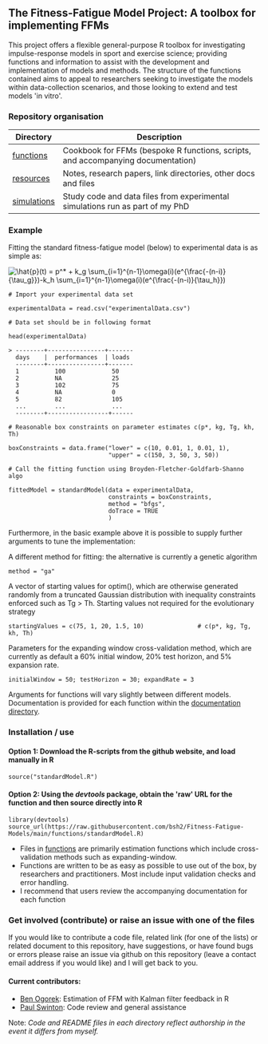 ## The Fitness-Fatigue Model Project: A toolbox for implementing FFMs

This project offers a flexible general-purpose R toolbox for investigating impulse-response models in sport and exercise science; providing functions and information to assist with the development and implementation of models and methods. The structure of the functions contained aims to appeal to researchers seeking to investigate the models within data-collection scenarios, and those looking to extend and test models 'in vitro'.

### Repository organisation

| Directory   | Description                                                                      |
|-------------|----------------------------------------------------------------------------------|
| [functions](https://github.com/bsh2/Fitness-Fatigue-Model/tree/main/functions)   | Cookbook for FFMs (bespoke R functions, scripts, and accompanying documentation) |
| [resources](https://github.com/bsh2/Fitness-Fatigue-Model/tree/main/resources)   | Notes, research papers, link directories, other docs and files                   |
| [simulations](https://github.com/bsh2/Fitness-Fatigue-Model/tree/main/simulations) | Study code and data files from experimental simulations run as part of my PhD    |

### Example

Fitting the standard fitness-fatigue model (below) to experimental data is as simple as:

<img src="https://latex.codecogs.com/svg.latex?\hat{p}(t)&space;=&space;p^*&space;&plus;&space;k_g&space;\sum_{i=1}^{n-1}\omega(i)(e^{\frac{-(n-i)}{\tau_g}})-k_h&space;\sum_{i=1}^{n-1}\omega(i)(e^{\frac{-(n-i)}{\tau_h}})" title="\hat{p}(t) = p^* + k_g \sum_{i=1}^{n-1}\omega(i)(e^{\frac{-(n-i)}{\tau_g}})-k_h \sum_{i=1}^{n-1}\omega(i)(e^{\frac{-(n-i)}{\tau_h}})" />

    # Import your experimental data set
    
    experimentalData = read.csv("experimentalData.csv")
    
    # Data set should be in following format
    
    head(experimentalData)
    
    > --------+----------------+-------
      days    |  performances  | loads
      --------+----------------+-------
      1          100             50
      2          NA              25
      3          102             75
      4          NA              0
      5          82              105
      ...        ...             ...
      --------+-----------------+------
    
    # Reasonable box constraints on parameter estimates c(p*, kg, Tg, kh, Th)
    
    boxConstraints = data.frame("lower" = c(10, 0.01, 1, 0.01, 1),
                                "upper" = c(150, 3, 50, 3, 50))
    
    # Call the fitting function using Broyden-Fletcher-Goldfarb-Shanno algo
    
    fittedModel = standardModel(data = experimentalData,
                                constraints = boxConstraints, 
                                method = "bfgs",              
                                doTrace = TRUE
                                )
Furthermore, in the basic example above it is possible to supply further arguments to tune the implementation:

A different method for fitting: the alternative is currently a genetic algorithm
    
    method = "ga"
    
A vector of starting values for optim(), which are otherwise generated randomly from a truncated Gaussian distribution with inequality constraints enforced such as Tg > Th. Starting values not required for the evolutionary strategy

    startingValues = c(75, 1, 20, 1.5, 10)               # c(p*, kg, Tg, kh, Th)
  
Parameters for the expanding window cross-validation method, which are currently as default a 60% initial window, 20% test horizon, and 5% expansion rate.

    initialWindow = 50; testHorizon = 30; expandRate = 3

Arguments for functions will vary slightly between different models. Documentation is provided for each function within the [documentation directory](https://github.com/bsh2/Fitness-Fatigue-Models/tree/main/functions/documentation).

### Installation / use

#### Option 1: Download the R-scripts from the github website, and load manually in R

    source("standardModel.R")
    
#### Option 2: Using the *devtools* package, obtain the 'raw' URL for the function and then source directly into R

    library(devtools)
    source_url(https://raw.githubusercontent.com/bsh2/Fitness-Fatigue-Models/main/functions/standardModel.R)


- Files in [functions](https://github.com/bsh2/Fitness-Fatigue-Model/tree/main/functions) are primarily estimation functions which include cross-validation methods such as expanding-window. 
- Functions are written to be as easy as possible to use out of the box, by researchers and practitioners. Most include input validation checks and error handling. 
- I recommend that users review the accompanying documentation for each function

### Get involved (contribute) or raise an issue with one of the files

If you would like to contribute a code file, related link (for one of the lists) or related document to this repository, have suggestions, or have found bugs or errors please raise an issue via github on this repository (leave a contact email address if you would like) and I will get back to you.


#### Current contributors:
* [Ben Ogorek](https://twitter.com/benogorek?lang=en): Estimation of FFM with Kalman filter feedback in R
* [Paul Swinton](https://www3.rgu.ac.uk/dmstaff/swinton-paul): Code review and general assistance

Note: *Code and README files in each directory reflect authorship in the event it differs from myself.*